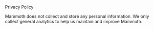 Privacy Policy

Mammoth does not collect and store any personal information. We only collect general analytics to help us maintain and improve Mammoth.

